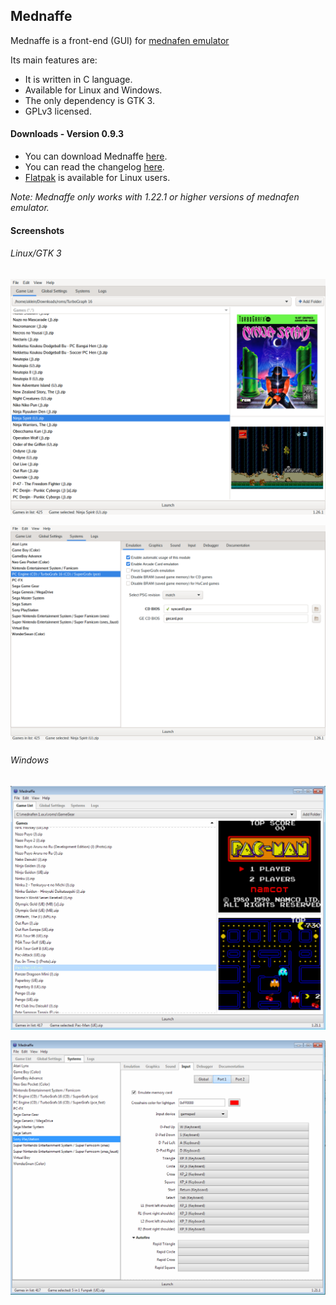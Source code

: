 ## Mednaffe
Mednaffe is a front-end (GUI) for [mednafen emulator](https://mednafen.github.io/ "mednafen emulator")

Its main features are:

 * It is written in C language.
 * Available for Linux and Windows.
 * The only dependency is GTK 3.
 * GPLv3 licensed.

#### Downloads - Version 0.9.3
 * You can download Mednaffe [here](https://github.com/AmatCoder/mednaffe/releases/latest "Downloads").
 * You can read the changelog [here](https://github.com/AmatCoder/mednaffe/blob/master/ChangeLog "ChangeLog").
 * [Flatpak](https://flathub.org/apps/details/com.github.AmatCoder.mednaffe) is available for Linux users.

*Note: Mednaffe only works with 1.22.1 or higher versions of mednafen emulator.*

#### Screenshots

###### Linux/GTK 3

![Mednaffe on Linux/GTK 3](https://github.com/AmatCoder/mednaffe/blob/wiki/mednaffe-0.9.0-linux.png "Mednaffe on Linux/GTK 3")

![Mednaffe on Linux/GTK 3](https://github.com/AmatCoder/mednaffe/blob/wiki/mednaffe-0.9.0-linux2.png "Mednaffe on Linux/GTK 3")

###### Windows

![Mednaffe on Windows 7](https://github.com/AmatCoder/mednaffe/blob/wiki/mednaffe-0.9.0-windows.png "Mednaffe on Windows 7")

![Mednaffe on Windows 7](https://github.com/AmatCoder/mednaffe/blob/wiki/mednaffe-0.9.0-windows2.png "Mednaffe on Windows 7")
